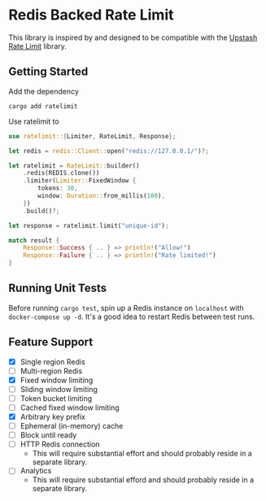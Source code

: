 # Redis Backed Rate Limit

This library is inspired by and designed to be compatible with the [Upstash Rate Limit](https://github.com/upstash/ratelimit) library.

## Getting Started

Add the dependency

```shell
cargo add ratelimit
```

Use ratelimit to

```rust
use ratelimit::{Limiter, RateLimit, Response};

let redis = redis::Client::open("redis://127.0.0.1/")?;

let ratelimit = RateLimit::builder()
    .redis(REDIS.clone())
    .limiter(Limiter::FixedWindow {
        tokens: 30,
        window: Duration::from_millis(100),
    })
    .build()?;

let response = ratelimit.limit("unique-id");

match result {
    Response::Success { .. } => println!("Allow!")
    Response::Failure { .. } => println!("Rate limited!")
}
```

## Running Unit Tests

Before running `cargo test`, spin up a Redis instance on `localhost` with `docker-compose up -d`. It's a good idea to restart Redis between test runs.

## Feature Support

- [x] Single region Redis
- [ ] Multi-region Redis
- [x] Fixed window limiting
- [ ] Sliding window limiting
- [ ] Token bucket limiting
- [ ] Cached fixed window limiting
- [x] Arbitrary key prefix
- [ ] Ephemeral (in-memory) cache
- [ ] Block until ready
- [ ] HTTP Redis connection
    - This will require substantial effort and should probably reside in a separate library.
- [ ] Analytics
    - This will require substantial efford and should probably reside in a separate library.
